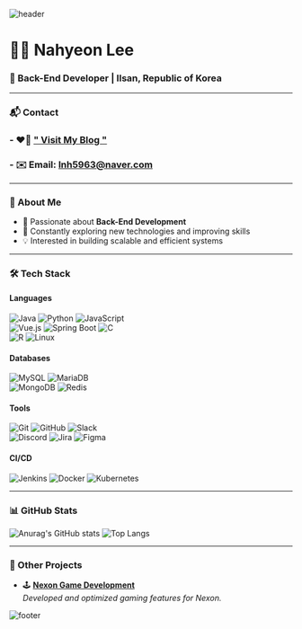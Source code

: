 ![header](https://capsule-render.vercel.app/api?type=soft&color=0:FFC0CB,50:D8BFD8,100:B19CD9&height=30)


# 👩‍💻 Nahyeon Lee  
### 🚀 Back-End Developer | Ilsan, Republic of Korea  

---

### 📬 Contact  
 ### - ❤️‍🔥 **[" Visit My Blog "](https://velog.io/@lnh03280)**  
 ### - ✉️ Email: lnh5963@naver.com  

---

### 🌟 About Me  
- 🎯 Passionate about **Back-End Development**  
- 🌱 Constantly exploring new technologies and improving skills  
- 💡 Interested in building scalable and efficient systems  

---

### 🛠️ Tech Stack  
#### **Languages**  
![Java](https://img.shields.io/badge/Java-%23ED8B00.svg?style=flat-square&logo=openjdk&logoColor=white)  ![Python](https://img.shields.io/badge/Python-%233776AB.svg?style=flat-square&logo=python&logoColor=white)  ![JavaScript](https://img.shields.io/badge/JavaScript-%23F7DF1E.svg?style=flat-square&logo=javascript&logoColor=black)  
![Vue.js](https://img.shields.io/badge/Vue.js-%234FC08D.svg?style=flat-square&logo=vue.js&logoColor=white)  ![Spring Boot](https://img.shields.io/badge/Spring%20Boot-%236DB33F.svg?style=flat-square&logo=springboot&logoColor=white)  ![C](https://img.shields.io/badge/C-%2300599C.svg?style=flat-square&logo=c&logoColor=white)  
![R](https://img.shields.io/badge/R-%23276DC3.svg?style=flat-square&logo=r&logoColor=white)  ![Linux](https://img.shields.io/badge/Linux-%23FCC624.svg?style=flat-square&logo=linux&logoColor=black)


#### **Databases**  
![MySQL](https://img.shields.io/badge/MySQL-%234479A1.svg?style=flat-square&logo=mysql&logoColor=white) 
![MariaDB](https://img.shields.io/badge/MariaDB-%23003545.svg?style=flat-square&logo=mariadb&logoColor=white)  
![MongoDB](https://img.shields.io/badge/MongoDB-%2347A248.svg?style=flat-square&logo=mongodb&logoColor=white) 
![Redis](https://img.shields.io/badge/Redis-%23DC382D.svg?style=flat-square&logo=redis&logoColor=white)  

#### **Tools**  
![Git](https://img.shields.io/badge/Git-%23F05032.svg?style=flat-square&logo=git&logoColor=white) 
![GitHub](https://img.shields.io/badge/GitHub-%23181717.svg?style=flat-square&logo=github&logoColor=white) 
![Slack](https://img.shields.io/badge/Slack-%234A154B.svg?style=flat-square&logo=slack&logoColor=white)  
![Discord](https://img.shields.io/badge/Discord-%235865F2.svg?style=flat-square&logo=discord&logoColor=white)  ![Jira](https://img.shields.io/badge/Jira-%230052CC.svg?style=flat-square&logo=jira&logoColor=white)  ![Figma](https://img.shields.io/badge/Figma-%23F24E1E.svg?style=flat-square&logo=figma&logoColor=white)

#### **CI/CD**  

![Jenkins](https://img.shields.io/badge/Jenkins-D24939.svg?&logo=jenkins&color=lightgrey)
![Docker](https://img.shields.io/badge/Docker-2496ED.svg?&logo=docker&logoColor=white)
![Kubernetes](https://img.shields.io/badge/Kubernetes-326CE5.svg?&logo=kubernetes&logoColor=white)

---

### 📊 GitHub Stats  
![Anurag's GitHub stats](https://github-readme-stats.vercel.app/api?username=sksmsdlskgus&hide_rank=true&show_icons=true&theme=radical) ![Top Langs](https://github-readme-stats.vercel.app/api/top-langs/?username=sksmsdlskgus&layout=compact&theme=radical)

---

### 🌟 Other Projects  
- 🕹️ **[Nexon Game Development](https://maplestoryworlds.nexon.com/ko/play/de75414104154cd2a37eb13cae3c11d7/comment)**  
  *Developed and optimized gaming features for Nexon.*  

![footer](https://capsule-render.vercel.app/api?type=soft&color=0:FFC0CB,50:D8BFD8,100:B19CD9&height=30)
